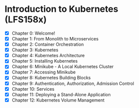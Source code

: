 # Introduction to Kubernetes (LFS158x)

- [x] Chapter 0: Welcome!
- [x] Chapter 1: From Monolith to Microservices
- [x] Chapter 2: Container Orchestration
- [x] Chapter 3: Kubernetes
- [x] Chapter 4: Kubernetes Architecture
- [x] Chapter 5: Installing Kubernetes
- [x] Chapter 6: Minikube - A Local Kubernetes Cluster
- [x] Chapter 7: Accessing Minikube
- [x] Chapter 8: Kubernetes Building Blocks
- [x] Chapter 9: Authentication, Authorization, Admission Control
- [x] Chapter 10: Services
- [x] Chapter 11: Deploying a Stand-Alone Application
- [x] Chapter 12: Kubernetes Volume Management
